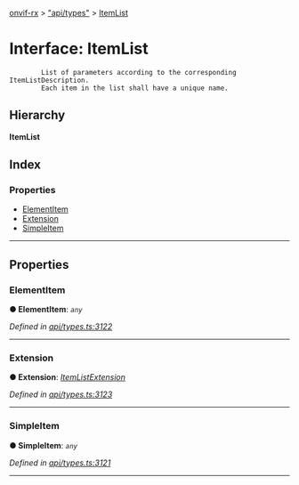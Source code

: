 [onvif-rx](../README.md) > ["api/types"](../modules/_api_types_.md) > [ItemList](../interfaces/_api_types_.itemlist.md)

# Interface: ItemList

```
        List of parameters according to the corresponding ItemListDescription.
        Each item in the list shall have a unique name.
```

## Hierarchy

**ItemList**

## Index

### Properties

* [ElementItem](_api_types_.itemlist.md#elementitem)
* [Extension](_api_types_.itemlist.md#extension)
* [SimpleItem](_api_types_.itemlist.md#simpleitem)

---

## Properties

<a id="elementitem"></a>

###  ElementItem

**● ElementItem**: *`any`*

*Defined in [api/types.ts:3122](https://github.com/patrickmichalina/onvif-rx/blob/d62cee9/src/api/types.ts#L3122)*

___
<a id="extension"></a>

###  Extension

**● Extension**: *[ItemListExtension](_api_types_.itemlistextension.md)*

*Defined in [api/types.ts:3123](https://github.com/patrickmichalina/onvif-rx/blob/d62cee9/src/api/types.ts#L3123)*

___
<a id="simpleitem"></a>

###  SimpleItem

**● SimpleItem**: *`any`*

*Defined in [api/types.ts:3121](https://github.com/patrickmichalina/onvif-rx/blob/d62cee9/src/api/types.ts#L3121)*

___

